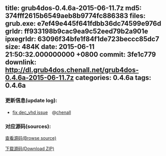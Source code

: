 title: grub4dos-0.4.6a-2015-06-11.7z
md5: 374fff2615b6549aeb8b9774fc886383
files:
  grub.exe: e7ef49e445f641fdbb36dc74599e976d
  grldr: ff933198b9cac9ea9c52eed79b2a901e
  ipxegrldr: 63096f34bfe1f84f1de723beccc85dc7
size: 484K
date: 2015-06-11 21:50:32.000000000 +0800
commit: 3fe1c779
downlink: http://dl.grub4dos.chenall.net/grub4dos-0.4.6a-2015-06-11.7z
categories: 0.4.6a
tags: 0.4.6a
---


### 更新信息(update log):
  * [fix dec_vhd issue](https://github.com/chenall/grub4dos/commit/3fe1c7793ea07c12e6262790c76ee7e9aa781271)　@[chenall](https://github.com/chenall)

### 对应源码(sources):
  [查看源码(Browse source)](https://github.com/chenall/grub4dos/tree/3fe1c7793ea07c12e6262790c76ee7e9aa781271)

  [下载源码(Download ZIP)](https://github.com/chenall/grub4dos/archive/3fe1c7793ea07c12e6262790c76ee7e9aa781271.zip)
